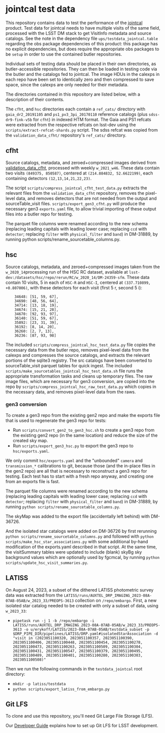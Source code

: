 # jointcal test data

This repository contains data to test the performance of the [jointcal](http://github.com/lsst/jointcal) product. Test data for jointcal needs to have multiple visits of the same field, processed with the LSST DM stack to get VisitInfo metadata and source catalogs.
See the note in the dependency file `ups/testdata_jointcal.table` regarding the obs package dependencies of this product: this package has no explicit dependencies, but does require the appropriate obs packages to be `setup` in order to use the contained butler repositories.

Individual sets of testing data should be placed in their own directories, as butler-accessible repositories. They can then be loaded in testing code via the butler and the catalogs fed to jointcal. The image HDUs in the calexps in each repo have been set to identically zero and then compressed to save space, since the calexps are only needed for their metadata.

The directories contained in this repository are listed below, with a description of their contents.

The `cfht`, and `hsc` directories each contain a `ref_cats/` directory with `gaia_dr2_20191105` and `ps1_pv3_3pi_20170110` reference catalogs (plus `sdss-dr9-fink-v5b` for `cfht`) in indexed HTM format.
The Gaia and PS1 refcats were extracted from the respective refcats on lsst-dev using the `scripts/extract-refcat-shards.py` script.
The sdss refcat was copied from the `validation_data_cfht/` repository's `ref_cats/` directory.

## cfht

Source catalogs, metadata, and zeroed+compressed images derived from [validation_data_cfht](https://github.com/lsst/validation_data_cfht), processed with weekly `w_2021_w46`.
These data contain two visits `(849375, 850587)`, centered at `(214.884832, 52.6622199)`, each containing detectors `(12,13,14,21,22,23)`.

The script `scripts/compress_jointcal_cfht_test_data.py` extracts the relevant files from the `validation_data_cfht` repository, removes the pixel-level data, and removes detectors that are not needed from the output and sourceTable_visit files.
`scripts/export_gen3_cfht.py` will produce the necessary gen3 `exports.yaml` file, to allow trivial importing of these output files into a butler repo for testing.

The parquet file columns were renamed according to the new schema (replacing leading capitals with leading lower case; replacing ``ccd`` with ``detector``; replacing ``filter`` with ``physical_filter`` and ``band``) in DM-31889, by running python scripts/rename_sourcetable_columns.py.

## hsc

Source catalogs, metadata, and zeroed+compressed images taken from the `w_2020_14`processing run of the HSC RC dataset, available at `lsst-dev:/datasets/hsc/repo/rerun/RC/w_2020_14/DM-24359-sfm`.
These data contain 10 visits, 5 in each of `HSC-R` and `HSC-I`, centered at `(337.710899, +0.807006)`, with these detectors for each visit (first 5 r, second 5 i):

```
    34648: [51, 59, 67],
    34690: [48, 56, 64],
    34714: [13, 18, 19],
    34674: [15, 21, 28],
    34670: [92, 93, 97],
    36140: [51, 59, 67],
    35892: [23, 31, 39],
    36192: [8, 14, 20],
    36260: [2, 7, 13],
    36236: [87, 93, 98]
```

The included `scripts/compress_jointcal_hsc_test_data.py` file copies the necessary data from the butler repo, removes pixel-level data from the calexps and compresses the source catalogs, and extracts the relevant portions of the sqlite3 registry.
The src catalogs have been converted to sourceTable_visit parquet tables for quick ingest.  The included `scripts/make_sourcetables_jointcal_hsc_test_data.sh` file runs the appropriate transformation tasks and cleans up temporary files.
The raw image files, which are necessary for gen3 conversion, are copied into the repo by `scripts/compress_jointcal_hsc_raw_test_data.py` which copies in the necessary data, and removes pixel-level data from the raws.

### gen3 conversion

To create a gen3 repo from the existing gen2 repo and make the exports file that is used to regenerate the gen3 repo for tests:

* Run `scripts/convert_gen2_to_gen3_hsc.sh` to create a gen3 repo from the existing gen2 repo (in the same location) and reduce the size of the created sky map.
* Run `scripts/export_gen3_hsc.py` to export the gen3 repo to `hsc/exports.yaml`.

We only commit `hsc/exports.yaml` and the "unbounded" `camera` and `transmission_*` calibrations to git, because those (and the in-place files in the gen2 repo) are all that is necessary to reconstruct a gen3 repo for testing.
Each test has to start with a fresh repo anyway, and creating one from an exports file is fast.

The parquet file columns were renamed according to the new schema (replacing leading capitals with leading lower case; replacing ``ccd`` with ``detector``; replacing ``filter`` with ``physical_filter`` and ``band``) in DM-31889, by running `python scripts/rename_sourcetable_columns.py`.

The skyMap was added to the export file (accidentally left behind) with DM-36726.

And the isolated star catalogs were added on DM-36726 by first rerunning `python scripts/rename_sourcetable_columns.py` and followed with `python scripts/make_hsc_star_associations.py` with some additional by-hand modification of the exports.yaml described in that script.
At the same time, the visitSummary tables were updated to include (blank) skyBg sky background values which are optionally used by fgcmcal, by running `python scripts/update_hsc_visit_summaries.py`.

## LATISS

On August 24, 2023, a subset of the dithered LATISS photometric survey data was extracted from the `LATISS/runs/AUXTEL_DRP_IMAGING_2023-08A-07AB-05AB/w_2023_33/PREOPS-3613` collection on `/repo/embargo`.
First, a new isolated star catalog needed to be created with only a subset of data, using `w_2023_33`:

* `pipetask run -j 1 -b /repo/embargo -i LATISS/runs/AUXTEL_DRP_IMAGING_2023-08A-07AB-05AB/w_2023_33/PREOPS-3613 -o u/erykoff/LATISS/2023-08A-07AB-05AB/testdata_subset -p $DRP_PIPE_DIR/pipelines/LATISS/DRP.yaml#isolatedStarAssociation -d "visit in (2023051100320, 2023051100357, 2023051100390, 2023051100406, 2023051100448, 2023051100454, 2023051100278, 2023051100473, 2023051100263, 2023051100509, 2023051100304, 2023051100431, 2023051100547, 2023051100379, 2023051100495, 2023051100489, 2023051100401, 2023051100280, 2023051100303, 2023051100508)"`

Then we run the following commands in the `testdata_jointcal` root directory:

* `mkdir -p latiss/testdata`
* `python scripts/export_latiss_from_embargo.py`

## Git LFS

To clone and use this repository, you'll need Git Large File Storage (LFS).

Our [Developer Guide](http://developer.lsst.io/en/latest/tools/git_lfs.html)
explains how to set up Git LFS for LSST development.

